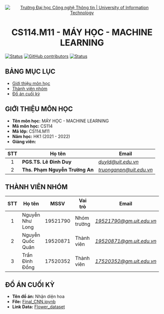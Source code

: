 <!-- Banner -->
<p align="center">
  <a href="https://www.uit.edu.vn/" title="Trường Đại học Công nghệ Thông tin" style="border: none;">
    <img src="https://i.imgur.com/WmMnSRt.png" alt="Trường Đại học Công nghệ Thông tin | University of Information Technology">
  </a>
</p>

<!-- Title -->
<h1 align="center"><b>CS114.M11 - MÁY HỌC - MACHINE LEARNING</b></h1>

[![Status](https://img.shields.io/badge/status-woking-brightgreen?style=flat-square)](https://github.com/caohungphu/CS114.L21)
[![GitHub contributors](https://img.shields.io/github/contributors/caohungphu/CS114.L21?style=flat-square)](https://github.com/caohungphu/CS114.L21/graphs/contributors)
[![Status](https://img.shields.io/badge/language-python-green?style=flat-square)](https://github.com/caohungphu/CS114.L21)

<!-- Main -->

## BẢNG MỤC LỤC
* [Giới thiệu môn học](#giới-thiệu-môn-học)
* [Thành viên nhóm](#thành-viên-nhóm)
* [Đồ án cuối kỳ](#đồ-án-cuối-kỳ)

## GIỚI THIỆU MÔN HỌC
* **Tên môn học:** MÁY HỌC - MACHINE LEARNING
* **Mã môn học:** CS114
* **Mã lớp:** CS114.M11
* **Năm học:** HK1 (2021 - 2022)
* **Giảng viên:**
 
| STT | Họ tên | Email |
| :---: | --- | --- |
| 1 | **PGS.TS. Lê Đình Duy** | *duyld@uit.edu.vn* |
| 2 | **Ths. Phạm Nguyễn Trường An** | *truonganpn@uit.edu.vn* |

## THÀNH VIÊN NHÓM
| STT | Họ tên | MSSV | Vai trò | Email | Facebook |
| :---: | --- | --- | --- | --- | --- |
| 1 | Nguyễn Như Long | 19521790 | Nhóm trưởng | *19521790@gm.uit.edu.vn* | [Long Như Nguyễn](https://www.facebook.com/profile.php?id=100010702758894) |
| 2 | Nguyễn Quốc Quân | 19520871 | Thành viên | *19520871@gm.uit.edu.vn* | [Nguyễn Quân](https://www.facebook.com/profile.php?id=100009406876835) |
| 3 | Trần Đình Đồng | 17520352 | Thành viên | *17520352@gm.uit.edu.vn* |[Đình Đồng](https://www.facebook.com/dodizzz) |

## ĐỒ ÁN CUỐI KỲ
* **Tên đồ án:** Nhận diện hoa
* **File:** [Final_CNN.ipynb](https://github.com/vamirio256/CS114.M11/blob/main/Final_CNN.ipynb) 
* **Link Data:** [Flower_dataset](https://drive.google.com/file/d/1Xy_2KfmRwL_Fp8w31JLBm2h862TZfpb9/view?usp=sharing)


